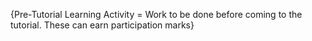 {Pre-Tutorial Learning Activity = Work to be done before coming to the tutorial. These can earn participation marks}

<Panel header="T1A1. Get started with IDEs :star:" expandable>
    <include src="../topics/ide/activities/get-started.md" />
</Panel>
<Panel header="T1A2. Debugging in IDEs :star::star:" expandable>
    <include src="../topics/ide/activities/debug-in-ide.md" />
</Panel>
<Panel header="T1A3. Start using a task management tool :star::star:" expandable>
    <include src="../topics/project/activities/start-using-GTD.md" />
</Panel>
<Panel header="T1A4. Regression testing using text input/output :star::star:" expandable>
    <include src="../topics/testing/activities/regression-testing-using-text.md" />
</Panel>
<Panel header="T1A5. Use Java Collections, Enums, Varargs :star::star:" expandable>
    <include src="../topics/java/activities/collections-enums-varargs.md" />
</Panel>
